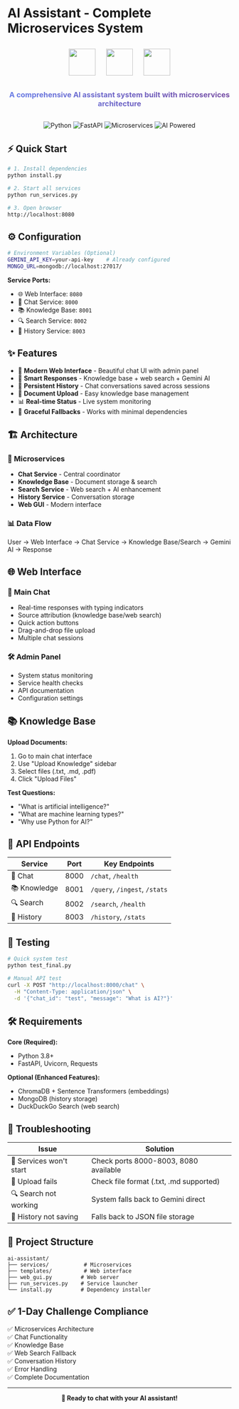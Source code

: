 #  AI Assistant - Complete Microservices System

<div align="center">
  <img src="https://cdn.jsdelivr.net/gh/devicons/devicon/icons/python/python-original.svg" width="60" height="60" style="animation: bounce 2s infinite; margin: 10px;"/>
  <img src="https://fastapi.tiangolo.com/img/logo-margin/logo-teal.png" width="60" height="60" style="animation: pulse 2s infinite; margin: 10px;"/>
  <img src="https://cdn.jsdelivr.net/gh/devicons/devicon/icons/mongodb/mongodb-original.svg" width="60" height="60" style="animation: bounce 2s infinite; margin: 10px;"/>
  
  <h3 style="background: linear-gradient(45deg, #667eea 0%, #764ba2 100%); -webkit-background-clip: text; -webkit-text-fill-color: transparent; animation: fadeInUp 1s ease-out;">
    A comprehensive AI assistant system built with microservices architecture
  </h3>
</div>

<div align="center" style="margin: 30px 0;">
  <img src="https://img.shields.io/badge/Python-3.8+-blue?style=for-the-badge&logo=python&logoColor=white" alt="Python"/>
  <img src="https://img.shields.io/badge/FastAPI-Framework-green?style=for-the-badge&logo=fastapi&logoColor=white" alt="FastAPI"/>
  <img src="https://img.shields.io/badge/Microservices-Architecture-orange?style=for-the-badge&logo=kubernetes&logoColor=white" alt="Microservices"/>
  <img src="https://img.shields.io/badge/AI-Powered-purple?style=for-the-badge&logo=openai&logoColor=white" alt="AI Powered"/>
</div>

## ⚡ Quick Start

```bash
# 1. Install dependencies
python install.py

# 2. Start all services
python run_services.py

# 3. Open browser
http://localhost:8080
```

## ⚙️ Configuration

```bash
# Environment Variables (Optional)
GEMINI_API_KEY=your-api-key    # Already configured
MONGO_URL=mongodb://localhost:27017/
```

**Service Ports:**
- 🌐 Web Interface: `8080`
- 💬 Chat Service: `8000`
- 📚 Knowledge Base: `8001`
- 🔍 Search Service: `8002`
- 📝 History Service: `8003`

## ✨ Features

- 🎨 **Modern Web Interface** - Beautiful chat UI with admin panel
- 🧠 **Smart Responses** - Knowledge base + web search + Gemini AI
- 💾 **Persistent History** - Chat conversations saved across sessions
- 📁 **Document Upload** - Easy knowledge base management
- 📊 **Real-time Status** - Live system monitoring
- 🔄 **Graceful Fallbacks** - Works with minimal dependencies

## 🏗️ Architecture

### 🔧 Microservices
- **Chat Service** - Central coordinator
- **Knowledge Base** - Document storage & search
- **Search Service** - Web search + AI enhancement
- **History Service** - Conversation storage
- **Web GUI** - Modern interface

### 📊 Data Flow
User → Web Interface → Chat Service → Knowledge Base/Search → Gemini AI → Response

## 🌐 Web Interface

### 💬 Main Chat
- Real-time responses with typing indicators
- Source attribution (knowledge base/web search)
- Quick action buttons
- Drag-and-drop file upload
- Multiple chat sessions

### 🛠️ Admin Panel
- System status monitoring
- Service health checks
- API documentation
- Configuration settings

## 📚 Knowledge Base

**Upload Documents:**
1. Go to main chat interface
2. Use "Upload Knowledge" sidebar
3. Select files (.txt, .md, .pdf)
4. Click "Upload Files"

**Test Questions:**
- "What is artificial intelligence?"
- "What are machine learning types?"
- "Why use Python for AI?"

## 🔗 API Endpoints

| Service | Port | Key Endpoints |
|---------|------|---------------|
| 💬 Chat | 8000 | `/chat`, `/health` |
| 📚 Knowledge | 8001 | `/query`, `/ingest`, `/stats` |
| 🔍 Search | 8002 | `/search`, `/health` |
| 📝 History | 8003 | `/history`, `/stats` |

## 🧪 Testing

```bash
# Quick system test
python test_final.py

# Manual API test
curl -X POST "http://localhost:8000/chat" \
  -H "Content-Type: application/json" \
  -d '{"chat_id": "test", "message": "What is AI?"}'
```

## 🛠️ Requirements

**Core (Required):**
- Python 3.8+
- FastAPI, Uvicorn, Requests

**Optional (Enhanced Features):**
- ChromaDB + Sentence Transformers (embeddings)
- MongoDB (history storage)
- DuckDuckGo Search (web search)

## 🚨 Troubleshooting

| Issue | Solution |
|-------|----------|
| 🚫 Services won't start | Check ports 8000-8003, 8080 available |
| 📁 Upload fails | Check file format (.txt, .md supported) |
| 🔍 Search not working | System falls back to Gemini direct |
| 💾 History not saving | Falls back to JSON file storage |

## 📁 Project Structure

```
ai-assistant/
├── services/           # Microservices
├── templates/          # Web interface
├── web_gui.py         # Web server
├── run_services.py    # Service launcher
└── install.py         # Dependency installer
```

## ✅ 1-Day Challenge Compliance

✅ Microservices Architecture  
✅ Chat Functionality  
✅ Knowledge Base  
✅ Web Search Fallback  
✅ Conversation History  
✅ Error Handling  
✅ Complete Documentation  

---

<div align="center">
  <strong>🚀 Ready to chat with your AI assistant!</strong>
</div>
